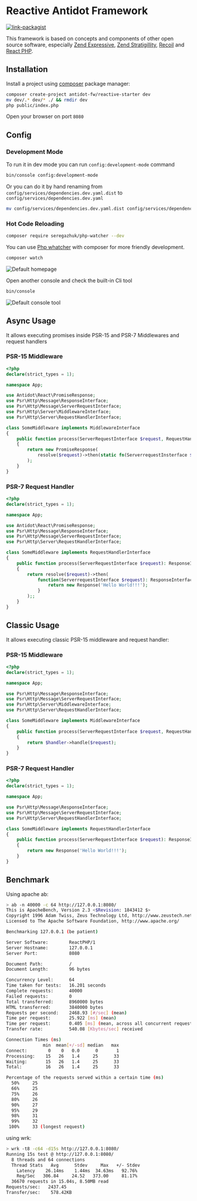 Reactive Antidot Framework
=================

[![link-packagist](https://img.shields.io/packagist/v/antidot-fw/reactive-starter.svg?style=flat-square)](https://packagist.org/packages/antidot-fw/reactive-starter)

This framework is based on concepts and components of other open source software, especially 
[Zend Expressive](https://docs.zendframework.com/zend-expressive/), 
[Zend Stratigillity](https://docs.zendframework.com/zend-stratigility/), 
[Recoil](https://github.com/recoilphp/recoil) and [React PHP](https://reactphp.org/).

## Installation

Install a project using [composer](https://getcomposer.org/download/) package manager:

````bash
composer create-project antidot-fw/reactive-starter dev
mv dev/.* dev/* ./ && rmdir dev
php public/index.php
````

Open your browser on port `8080`

## Config

### Development Mode

To run it in dev mode you can run `config:development-mode` command

````bash
bin/console config:development-mode
````

Or you can do it by hand renaming from `config/services/dependencies.dev.yaml.dist` to `config/services/dependencies.dev.yaml`

````bash
mv config/services/dependencies.dev.yaml.dist config/services/dependencies.dev.yaml
````

### Hot Code Reloading

```bash
composer require seregazhuk/php-watcher --dev
```

You can use [Php whatcher](https://github.com/seregazhuk/php-watcher) with composer for more friendly development.

````bash
composer watch
````

![Default homepage](https://getting-started.antidotfw.io/images/default-homepage.jpg)

Open another console and check the built-in Cli tool

````bash
bin/console
````

![Default console tool](https://getting-started.antidotfw.io/images/default-console.jpg)

## Async Usage

It allows executing promises inside PSR-15 and PSR-7 Middlewares and request handlers

### PSR-15 Middleware

```php
<?php
declare(strict_types = 1);

namespace App;

use Antidot\React\PromiseResponse;
use Psr\Http\Message\ResponseInterface;
use Psr\Http\Message\ServerRequestInterface;
use Psr\Http\Server\MiddlewareInterface;
use Psr\Http\Server\RequestHandlerInterface;

class SomeMiddleware implements MiddlewareInterface
{
    public function process(ServerRequestInterface $request, RequestHandlerInterface $handler): ResponseInterface
    {
        return new PromiseResponse(
            resolve($request)->then(static fn(ServerrequestInsterface $request) => $handler->handle($request))
        );
    }
}
```

### PSR-7 Request Handler

```php
<?php
declare(strict_types = 1);

namespace App;

use Antidot\React\PromiseResponse;
use Psr\Http\Message\ResponseInterface;
use Psr\Http\Message\ServerRequestInterface;
use Psr\Http\Server\RequestHandlerInterface;

class SomeMiddleware implements RequestHandlerInterface
{
    public function process(ServerRequestInterface $request): ResponseInterface
    {
        return resolve($request)->then(
            function(ServerrequestInterface $request): ResponseInterface {
                return new Response('Hello World!!!');
            }
        );;
    }
}
```

## Classic Usage

It allows executing classic PSR-15 middleware and request handler:

### PSR-15 Middleware

```php
<?php
declare(strict_types = 1);

namespace App;

use Psr\Http\Message\ResponseInterface;
use Psr\Http\Message\ServerRequestInterface;
use Psr\Http\Server\MiddlewareInterface;
use Psr\Http\Server\RequestHandlerInterface;

class SomeMiddleware implements MiddlewareInterface
{
    public function process(ServerRequestInterface $request, RequestHandlerInterface $handler): ResponseInterface
    {
        return $handler->handle($request);
    }
}
```

### PSR-7 Request Handler

```php
<?php
declare(strict_types = 1);

namespace App;

use Psr\Http\Message\ResponseInterface;
use Psr\Http\Message\ServerRequestInterface;
use Psr\Http\Server\RequestHandlerInterface;

class SomeMiddleware implements RequestHandlerInterface
{
    public function process(ServerRequestInterface $request): ResponseInterface
    {
        return new Response('Hello World!!!');
    }
}
```

## Benchmark

Using apache ab:

```bash
> ab -n 40000 -c 64 http://127.0.0.1:8080/ 
This is ApacheBench, Version 2.3 <$Revision: 1843412 $>
Copyright 1996 Adam Twiss, Zeus Technology Ltd, http://www.zeustech.net/
Licensed to The Apache Software Foundation, http://www.apache.org/

Benchmarking 127.0.0.1 (be patient)

Server Software:        ReactPHP/1
Server Hostname:        127.0.0.1
Server Port:            8080

Document Path:          /
Document Length:        96 bytes

Concurrency Level:      64
Time taken for tests:   16.201 seconds
Complete requests:      40000
Failed requests:        0
Total transferred:      8960000 bytes
HTML transferred:       3840000 bytes
Requests per second:    2468.93 [#/sec] (mean)
Time per request:       25.922 [ms] (mean)
Time per request:       0.405 [ms] (mean, across all concurrent requests)
Transfer rate:          540.08 [Kbytes/sec] received

Connection Times (ms)
              min  mean[+/-sd] median   max
Connect:        0    0   0.0      0       1
Processing:    15   26   1.4     25      33
Waiting:       15   26   1.4     25      33
Total:         16   26   1.4     25      33

Percentage of the requests served within a certain time (ms)
  50%     25
  66%     25
  75%     26
  80%     26
  90%     27
  95%     29
  98%     31
  99%     32
 100%     33 (longest request)

```

using wrk:

```bash
> wrk -t8 -c64 -d15s http://127.0.0.1:8080/                                                                                                                                                                                                         [95ba8e6]
Running 15s test @ http://127.0.0.1:8080/
  8 threads and 64 connections
  Thread Stats   Avg      Stdev     Max   +/- Stdev
    Latency    26.14ms    1.44ms  34.63ms   92.76%
    Req/Sec   306.84     24.52   373.00     81.17%
  36670 requests in 15.04s, 8.50MB read
Requests/sec:   2437.45
Transfer/sec:    578.42KB
```

